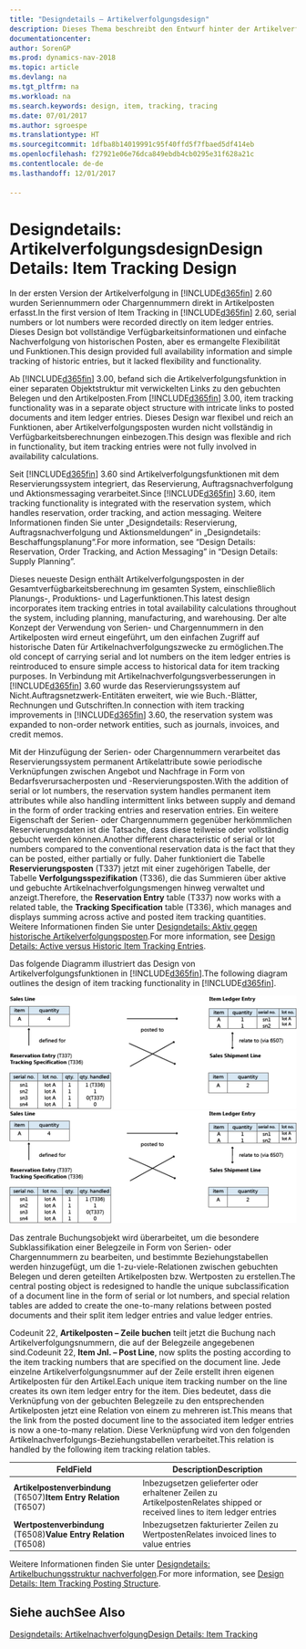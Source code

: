 ```yaml
---
title: "Designdetails – Artikelverfolgungsdesign"
description: Dieses Thema beschreibt den Entwurf hinter der Artikelverfolgung in [!INCLUDE[d365fin](includes/d365fin_md.md)].
documentationcenter: 
author: SorenGP
ms.prod: dynamics-nav-2018
ms.topic: article
ms.devlang: na
ms.tgt_pltfrm: na
ms.workload: na
ms.search.keywords: design, item, tracking, tracing
ms.date: 07/01/2017
ms.author: sgroespe
ms.translationtype: HT
ms.sourcegitcommit: 1dfba8b14019991c95f40ffd5f7fbaed5df414eb
ms.openlocfilehash: f27921e06e76dca849ebdb4cb0295e31f628a21c
ms.contentlocale: de-de
ms.lasthandoff: 12/01/2017

---
```

# <a name="design-details-item-tracking-design"></a><span data-ttu-id="0bb0b-103">Designdetails: Artikelverfolgungsdesign</span><span class="sxs-lookup"><span data-stu-id="0bb0b-103">Design Details: Item Tracking Design</span></span>
<span data-ttu-id="0bb0b-104">In der ersten Version der Artikelverfolgung in [!INCLUDE[d365fin](includes/d365fin_md.md)] 2.60 wurden Seriennummern oder Chargennummern direkt in Artikelposten erfasst.</span><span class="sxs-lookup"><span data-stu-id="0bb0b-104">In the first version of Item Tracking in [!INCLUDE[d365fin](includes/d365fin_md.md)] 2.60, serial numbers or lot numbers were recorded directly on item ledger entries.</span></span> <span data-ttu-id="0bb0b-105">Dieses Design bot vollständige Verfügbarkeitsinformationen und einfache Nachverfolgung von historischen Posten, aber es ermangelte Flexibilität und Funktionen.</span><span class="sxs-lookup"><span data-stu-id="0bb0b-105">This design provided full availability information and simple tracking of historic entries, but it lacked flexibility and functionality.</span></span>  

<span data-ttu-id="0bb0b-106">Ab [!INCLUDE[d365fin](includes/d365fin_md.md)] 3.00, befand sich die Artikelverfolgungsfunktion in einer separaten Objektstruktur mit verwickelten Links zu den gebuchten Belegen und den Artikelposten.</span><span class="sxs-lookup"><span data-stu-id="0bb0b-106">From [!INCLUDE[d365fin](includes/d365fin_md.md)] 3.00, item tracking functionality was in a separate object structure with intricate links to posted documents and item ledger entries.</span></span> <span data-ttu-id="0bb0b-107">Dieses Design war flexibel und reich an Funktionen, aber Artikelverfolgungsposten wurden nicht vollständig in Verfügbarkeitsberechnungen einbezogen.</span><span class="sxs-lookup"><span data-stu-id="0bb0b-107">This design was flexible and rich in functionality, but item tracking entries were not fully involved in availability calculations.</span></span>  

<span data-ttu-id="0bb0b-108">Seit [!INCLUDE[d365fin](includes/d365fin_md.md)] 3.60 sind Artikelverfolgungsfunktionen mit dem Reservierungssystem integriert, das Reservierung, Auftragsnachverfolgung und Aktionsmessaging verarbeitet.</span><span class="sxs-lookup"><span data-stu-id="0bb0b-108">Since [!INCLUDE[d365fin](includes/d365fin_md.md)] 3.60, item tracking functionality is integrated with the reservation system, which handles reservation, order tracking, and action messaging.</span></span> <span data-ttu-id="0bb0b-109">Weitere Informationen finden Sie unter „Designdetails: Reservierung, Auftragsnachverfolgung und Aktionsmeldungen“ in „Designdetails: Beschaffungsplanung“.</span><span class="sxs-lookup"><span data-stu-id="0bb0b-109">For more information, see “Design Details: Reservation, Order Tracking, and Action Messaging” in “Design Details: Supply Planning”.</span></span>  

<span data-ttu-id="0bb0b-110">Dieses neueste Design enthält Artikelverfolgungsposten in der Gesamtverfügbarkeitsberechnung im gesamten System, einschließlich Planungs-, Produktions- und Lagerfunktionen.</span><span class="sxs-lookup"><span data-stu-id="0bb0b-110">This latest design incorporates item tracking entries in total availability calculations throughout the system, including planning, manufacturing, and warehousing.</span></span> <span data-ttu-id="0bb0b-111">Der alte Konzept der Verwendung von Serien- und Chargennummern in den Artikelposten wird erneut eingeführt, um den einfachen Zugriff auf historische Daten für Artikelnachverfolgungszwecke zu ermöglichen.</span><span class="sxs-lookup"><span data-stu-id="0bb0b-111">The old concept of carrying serial and lot numbers on the item ledger entries is reintroduced to ensure simple access to historical data for item tracking purposes.</span></span> <span data-ttu-id="0bb0b-112">In Verbindung mit Artikelnachverfolgungsverbesserungen in [!INCLUDE[d365fin](includes/d365fin_md.md)] 3.60 wurde das Reservierungssystem auf Nicht.Auftragsnetzwerk-Entitäten erweitert, wie wie Buch.-Blätter, Rechnungen und Gutschriften.</span><span class="sxs-lookup"><span data-stu-id="0bb0b-112">In connection with item tracking improvements in [!INCLUDE[d365fin](includes/d365fin_md.md)] 3.60, the reservation system was expanded to non-order network entities, such as journals, invoices, and credit memos.</span></span>  

<span data-ttu-id="0bb0b-113">Mit der Hinzufügung der Serien- oder Chargennummern verarbeitet das Reservierungssystem permanent Artikelattribute sowie periodische Verknüpfungen zwischen Angebot und Nachfrage in Form von Bedarfsverursacherposten und -Reservierungsposten.</span><span class="sxs-lookup"><span data-stu-id="0bb0b-113">With the addition of serial or lot numbers, the reservation system handles permanent item attributes while also handling intermittent links between supply and demand in the form of order tracking entries and reservation entries.</span></span> <span data-ttu-id="0bb0b-114">Ein weitere Eigenschaft der Serien- oder Chargennummern gegenüber herkömmlichen Reservierungsdaten ist die Tatsache, dass diese teilweise oder vollständig gebucht werden können.</span><span class="sxs-lookup"><span data-stu-id="0bb0b-114">Another different characteristic of serial or lot numbers compared to the conventional reservation data is the fact that they can be posted, either partially or fully.</span></span> <span data-ttu-id="0bb0b-115">Daher funktioniert die Tabelle **Reservierungsposten** (T337) jetzt mit einer zugehörigen Tabelle, der Tabelle **Verfolgungsspezifikation** (T336), die das Summieren über aktive und gebuchte Artikelnachverfolgungsmengen hinweg verwaltet und anzeigt.</span><span class="sxs-lookup"><span data-stu-id="0bb0b-115">Therefore, the **Reservation Entry** table (T337) now works with a related table, the **Tracking Specification** table (T336), which manages and displays summing across active and posted item tracking quantities.</span></span> <span data-ttu-id="0bb0b-116">Weitere Informationen finden Sie unter [Designdetails: Aktiv gegen historische Artikelverfolgungsposten](design-details-active-versus-historic-item-tracking-entries.md).</span><span class="sxs-lookup"><span data-stu-id="0bb0b-116">For more information, see [Design Details: Active versus Historic Item Tracking Entries](design-details-active-versus-historic-item-tracking-entries.md).</span></span>  

<span data-ttu-id="0bb0b-117">Das folgende Diagramm illustriert das Design von Artikelverfolgungsfunktionen in [!INCLUDE[d365fin](includes/d365fin_md.md)].</span><span class="sxs-lookup"><span data-stu-id="0bb0b-117">The following diagram outlines the design of item tracking functionality in [!INCLUDE[d365fin](includes/d365fin_md.md)].</span></span>  

<span data-ttu-id="0bb0b-118">![Artikelverfolgungsentwurf](media/design_details_item_tracking_design.png "design_details_item_tracking_design")</span><span class="sxs-lookup"><span data-stu-id="0bb0b-118">![Item tracking design](media/design_details_item_tracking_design.png "design_details_item_tracking_design")</span></span>  

<span data-ttu-id="0bb0b-119">Das zentrale Buchungsobjekt wird überarbeitet, um die besondere Subklassifikation einer Belegzeile in Form von Serien- oder Chargennummern zu bearbeiten, und bestimmte Beziehungstabellen werden hinzugefügt, um die 1-zu-viele-Relationen zwischen gebuchten Belegen und deren geteilten Artikelposten bzw. Wertposten zu erstellen.</span><span class="sxs-lookup"><span data-stu-id="0bb0b-119">The central posting object is redesigned to handle the unique subclassification of a document line in the form of serial or lot numbers, and special relation tables are added to create the one-to-many relations between posted documents and their split item ledger entries and value ledger entries.</span></span>  

<span data-ttu-id="0bb0b-120">Codeunit 22, **Artikelposten – Zeile buchen** teilt jetzt die Buchung nach Artikelverfolgungsnummern, die auf der Belegzeile angegebenen sind.</span><span class="sxs-lookup"><span data-stu-id="0bb0b-120">Codeunit 22, **Item Jnl. – Post Line**, now splits the posting according to the item tracking numbers that are specified on the document line.</span></span> <span data-ttu-id="0bb0b-121">Jede einzelne Artikelverfolgungsnummer auf der Zeile erstellt ihren eigenen Artikelposten für den Artikel.</span><span class="sxs-lookup"><span data-stu-id="0bb0b-121">Each unique item tracking number on the line creates its own item ledger entry for the item.</span></span> <span data-ttu-id="0bb0b-122">Dies bedeutet, dass die Verknüpfung von der gebuchten Belegzeile zu den entsprechenden Artikelposten jetzt eine Relation von einem zu mehreren ist.</span><span class="sxs-lookup"><span data-stu-id="0bb0b-122">This means that the link from the posted document line to the associated item ledger entries is now a one-to-many relation.</span></span> <span data-ttu-id="0bb0b-123">Diese Verknüpfung wird von den folgenden Artikelnachverfolgungs-Beziehungstabellen verarbeitet.</span><span class="sxs-lookup"><span data-stu-id="0bb0b-123">This relation is handled by the following item tracking relation tables.</span></span>  

|<span data-ttu-id="0bb0b-124">Feld</span><span class="sxs-lookup"><span data-stu-id="0bb0b-124">Field</span></span>|<span data-ttu-id="0bb0b-125">Description</span><span class="sxs-lookup"><span data-stu-id="0bb0b-125">Description</span></span>|  
|---------------|---------------------------------------|  
|<span data-ttu-id="0bb0b-126">**Artikelpostenverbindung** (T6507)</span><span class="sxs-lookup"><span data-stu-id="0bb0b-126">**Item Entry Relation** (T6507)</span></span>|<span data-ttu-id="0bb0b-127">Inbezugsetzen gelieferter oder erhaltener Zeilen zu Artikelposten</span><span class="sxs-lookup"><span data-stu-id="0bb0b-127">Relates shipped or received lines to item ledger entries</span></span>|  
|<span data-ttu-id="0bb0b-128">**Wertpostenverbindung** (T6508)</span><span class="sxs-lookup"><span data-stu-id="0bb0b-128">**Value Entry Relation** (T6508)</span></span>|<span data-ttu-id="0bb0b-129">Inbezugsetzen fakturierter Zeilen zu Wertposten</span><span class="sxs-lookup"><span data-stu-id="0bb0b-129">Relates invoiced lines to value entries</span></span>|  

<span data-ttu-id="0bb0b-130">Weitere Informationen finden Sie unter [Designdetails: Artikelbuchungsstruktur nachverfolgen](design-details-item-tracking-posting-structure.md).</span><span class="sxs-lookup"><span data-stu-id="0bb0b-130">For more information, see [Design Details: Item Tracking Posting Structure](design-details-item-tracking-posting-structure.md).</span></span>  

## <a name="see-also"></a><span data-ttu-id="0bb0b-131">Siehe auch</span><span class="sxs-lookup"><span data-stu-id="0bb0b-131">See Also</span></span>  
[<span data-ttu-id="0bb0b-132">Designdetails: Artikelnachverfolgung</span><span class="sxs-lookup"><span data-stu-id="0bb0b-132">Design Details: Item Tracking</span></span>](design-details-item-tracking.md)

